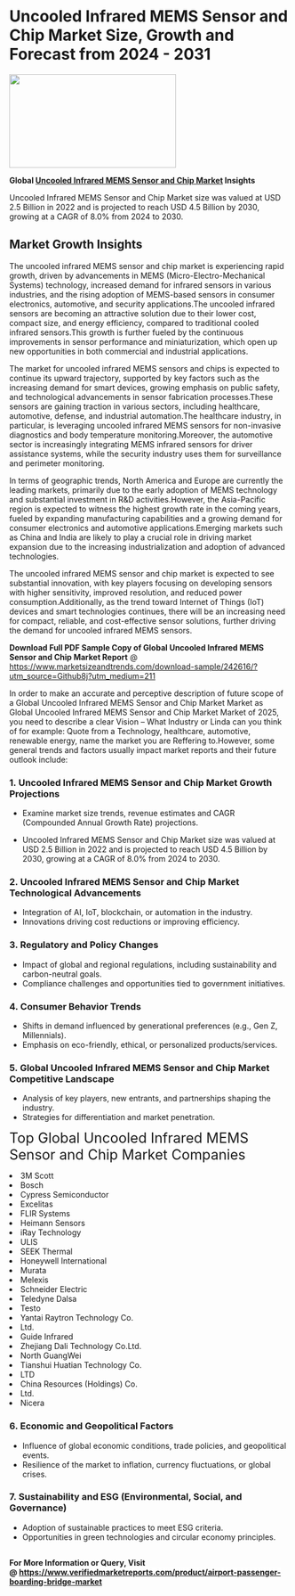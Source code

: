 <H1>Uncooled Infrared MEMS Sensor and Chip Market Size, Growth and Forecast from 2024 - 2031</H1><img class="aligncenter size-medium wp-image-584254" src="https://thirdeyenews.in/wp-content/uploads/2024/09/Global-Market-Research-300x168.jpeg" alt="" width="300" height="168" /><p><strong>Global&nbsp;<a href="https://www.marketsizeandtrends.com/download-sample/242616/?utm_source=Github8j?utm_medium=211">Uncooled Infrared MEMS Sensor and Chip Market</a> Insights</strong></p><p>Uncooled Infrared MEMS Sensor and Chip Market size was valued at USD 2.5 Billion in 2022 and is projected to reach USD 4.5 Billion by 2030, growing at a CAGR of 8.0% from 2024 to 2030.</p><p><h2>Market Growth Insights</h2> <p>The uncooled infrared MEMS sensor and chip market is experiencing rapid growth, driven by advancements in MEMS (Micro-Electro-Mechanical Systems) technology, increased demand for infrared sensors in various industries, and the rising adoption of MEMS-based sensors in consumer electronics, automotive, and security applications.The uncooled infrared sensors are becoming an attractive solution due to their lower cost, compact size, and energy efficiency, compared to traditional cooled infrared sensors.This growth is further fueled by the continuous improvements in sensor performance and miniaturization, which open up new opportunities in both commercial and industrial applications.</p> <p>The market for uncooled infrared MEMS sensors and chips is expected to continue its upward trajectory, supported by key factors such as the increasing demand for smart devices, growing emphasis on public safety, and technological advancements in sensor fabrication processes.These sensors are gaining traction in various sectors, including healthcare, automotive, defense, and industrial automation.The healthcare industry, in particular, is leveraging uncooled infrared MEMS sensors for non-invasive diagnostics and body temperature monitoring.Moreover, the automotive sector is increasingly integrating MEMS infrared sensors for driver assistance systems, while the security industry uses them for surveillance and perimeter monitoring.</p> <p>In terms of geographic trends, North America and Europe are currently the leading markets, primarily due to the early adoption of MEMS technology and substantial investment in R&D activities.However, the Asia-Pacific region is expected to witness the highest growth rate in the coming years, fueled by expanding manufacturing capabilities and a growing demand for consumer electronics and automotive applications.Emerging markets such as China and India are likely to play a crucial role in driving market expansion due to the increasing industrialization and adoption of advanced technologies.</p> <p>The uncooled infrared MEMS sensor and chip market is expected to see substantial innovation, with key players focusing on developing sensors with higher sensitivity, improved resolution, and reduced power consumption.Additionally, as the trend toward Internet of Things (IoT) devices and smart technologies continues, there will be an increasing need for compact, reliable, and cost-effective sensor solutions, further driving the demand for uncooled infrared MEMS sensors.</p> <p><span class=""><strong>Download Full PDF Sample Copy of Global Uncooled Infrared MEMS Sensor and Chip Market Report</strong> @ <a href="https://www.marketsizeandtrends.com/download-sample/242616/?utm_source=Github8j?utm_medium=211" target="_blank">https://www.marketsizeandtrends.com/download-sample/242616/?utm_source=Github8j?utm_medium=211</a></span></p><p>In order to make an accurate and perceptive description of future scope of a Global&nbsp;Uncooled Infrared MEMS Sensor and Chip Market Market as Global&nbsp;Uncooled Infrared MEMS Sensor and Chip Market Market of 2025, you need to describe a clear Vision &ndash; What Industry or Linda can you think of for example: Quote from a Technology, healthcare, automotive, renewable energy, name the market you are Reffering to.However, some general trends and factors usually impact market reports and their future outlook include:</p><h3>1.&nbsp;<strong>Uncooled Infrared MEMS Sensor and Chip Market Growth Projections</strong></h3><ul><li>Examine market size trends, revenue estimates and CAGR (Compounded Annual Growth Rate) projections.</li><li><p>Uncooled Infrared MEMS Sensor and Chip Market size was valued at USD 2.5 Billion in 2022 and is projected to reach USD 4.5 Billion by 2030, growing at a CAGR of 8.0% from 2024 to 2030.</p></li></ul><h3>2.&nbsp;<strong>Uncooled Infrared MEMS Sensor and Chip Market Technological Advancements</strong></h3><ul><li>Integration of AI, IoT, blockchain, or automation in the industry.</li><li>Innovations driving cost reductions or improving efficiency.</li></ul><h3>3.&nbsp;<strong>Regulatory and Policy Changes</strong></h3><ul><li>Impact of global and regional regulations, including sustainability and carbon-neutral goals.</li><li>Compliance challenges and opportunities tied to government initiatives.</li></ul><h3>4.&nbsp;<strong>Consumer Behavior Trends</strong></h3><ul><li>Shifts in demand influenced by generational preferences (e.g., Gen Z, Millennials).</li><li>Emphasis on eco-friendly, ethical, or personalized products/services.</li></ul><h3>5.&nbsp;<strong>Global Uncooled Infrared MEMS Sensor and Chip Market Competitive Landscape</strong></h3><ul><li>Analysis of key players, new entrants, and partnerships shaping the industry.</li><li>Strategies for differentiation and market penetration.</li></ul><p data-pm-slice="1 1 []"><span style="color: inherit; font-family: inherit; font-size: 25px;">Top Global Uncooled Infrared MEMS Sensor and Chip Market Companies</span></p><div class="" data-test-id=""><p><li>3M Scott</li><li> Bosch</li><li> Cypress Semiconductor</li><li> Excelitas</li><li> FLIR Systems</li><li> Heimann Sensors</li><li> iRay Technology</li><li> ULIS</li><li> SEEK Thermal</li><li> Honeywell International</li><li> Murata</li><li> Melexis</li><li> Schneider Electric</li><li> Teledyne Dalsa</li><li> Testo</li><li> Yantai Raytron Technology Co.</li><li> Ltd.</li><li> Guide Infrared</li><li> Zhejiang Dali Technology Co.Ltd.</li><li> North GuangWei</li><li> Tianshui Huatian Technology Co.</li><li> LTD</li><li> China Resources (Holdings) Co.</li><li> Ltd.</li><li> Nicera</li></p></div><h3>6.&nbsp;<strong>Economic and Geopolitical Factors</strong></h3><ul><li>Influence of global economic conditions, trade policies, and geopolitical events.</li><li>Resilience of the market to inflation, currency fluctuations, or global crises.</li></ul><h3>7.&nbsp;<strong>Sustainability and ESG (Environmental, Social, and Governance)</strong></h3><ul><li>Adoption of sustainable practices to meet ESG criteria.</li><li>Opportunities in green technologies and circular economy principles.</li></ul><h2><strong style="font-size: 14px;">For More Information or Query, Visit @&nbsp;</strong><a style="background-color: #ffffff; font-size: 14px;" href="https://www.marketsizeandtrends.com/report/uncooled-infrared-mems-sensor-and-chip-market/" target="_blank">https://www.verifiedmarketreports.com/product/airport-passenger-boarding-bridge-market</a></h2>